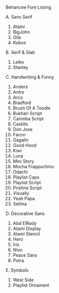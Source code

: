 Behancee Font Listing

A. Sans Serif
 1. Atami
 2. BigJohn
 3. Gila
 4. Kubos
  
B. Serif & Slab
 1. Leiko
 2. Stanley
 
C. Handwriting & Funny 
 1. Anders
 2. Antre
 3. Arco
 4. Bradford
 5. Brush Of A Toodle
 6. Bukhari Script
 7. Carimba Script
 8. Castillo
 9. Don Jose
 10. Facon
 11. Gagalin
 12. Good Hood
 13. Kiwi
 14. Luna
 15. Mini Story
 16. Mocha Frappuchino
 17. Odachi
 18. Playlist Caps
 19. Playlist Script
 20. Pristine Script
 21. Visually
 22. Yeah Papa
 23. Selima
 
D. Decorative Sans
 1. Abd ElRady
 2. Atami Display
 3. Atami Stencil
 4. Hero
 5. Iris
 6. Nivo
 7. Peace Sans
 8. Potra
 
E. Symbols
 1. West Side
 2. Playlist Ornament
